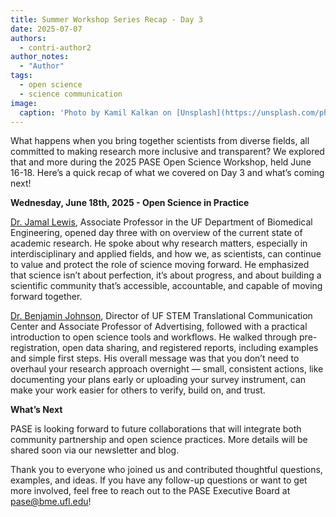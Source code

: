 ```yaml
---
title: Summer Workshop Series Recap - Day 3
date: 2025-07-07
authors:
  - contri-author2
author_notes:
  - "Author"
tags:
  - open science
  - science communication
image:
  caption: 'Photo by Kamil Kalkan on [Unsplash](https://unsplash.com/photos/people-of-diverse-skin-tones-fist-bumping-in-a-circle-BTpIUnszs_Q)'
---
```


What happens when you bring together scientists from diverse fields, all committed to making research more inclusive and transparent? We explored that and more during the 2025 PASE Open Science Workshop, held June 16-18. Here’s a quick recap of what we covered on Day 3 and what’s coming next!

<!--more-->

**Wednesday, June 18th, 2025 - Open Science in Practice**

[Dr. Jamal Lewis](https://bme.ufl.edu/dept-member/jamal-lewis-ph-d/), Associate Professor in the UF Department of Biomedical Engineering, opened day three with on overview of the current state of academic research. He spoke about why research matters, especially in interdisciplinary and applied fields, and how we, as scientists, can continue to value and protect the role of science moving forward. He emphasized that science isn’t about perfection, it’s about progress, and about building a scientific community that’s accessible, accountable, and capable of moving forward together.

[Dr. Benjamin Johnson](https://www.jou.ufl.edu/staff/benjamin-johnson/), Director of UF STEM Translational Communication Center and Associate Professor of Advertising, followed with a practical introduction to open science tools and workflows. He walked through pre-registration, open data sharing, and registered reports, including examples and simple first steps. His overall message was that you don’t need to overhaul your research approach overnight — small, consistent actions, like documenting your plans early or uploading your survey instrument, can make your work easier for others to verify, build on, and trust.

**What’s Next**

PASE is looking forward to future collaborations that will integrate both community partnership and open science practices. More details will be shared soon via our newsletter and blog.

Thank you to everyone who joined us and contributed thoughtful questions, examples, and ideas. If you have any follow-up questions or want to get more involved, feel free to reach out to the PASE Executive Board at [pase@bme.ufl.edu](mailto:pase@bme.ufl.edu)!
